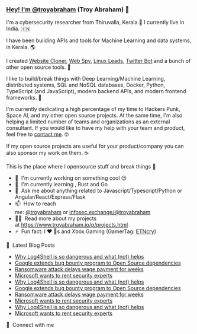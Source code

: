 ### [Hey! I'm ](https://github.com/troyabraham#hey-im-troyabraham_xi-ethan-abraham-)[@troyabraham](https://twitter.com/troyabraham) (Troy Abraham) 👋

I'm a cybersecurity researcher from Thiruvalla, Kerala.🐘󠁵󠁳󠁣󠁡󠁿 I currently live in India. 🇮🇳

I have been building APIs and tools for Machine Learning and data systems, in Kerala. 🌎

I created [Website Cloner](https://github.com/troyabraham#), [Web Spy](https://github.com/troyabraham#), [Linux Leads](https://github.com/troyabraham#), [Twitter Bot](https://github.com/troyabraham#) and a bunch of other open source tools. 🚀

I like to build/break things with Deep Learning/Machine Learning, distributed systems, SQL and NoSQL databases, Docker, Python, TypeScript (and JavaScript), modern backend APIs, and modern frontend frameworks. 🤖

I'm currently dedicating a high percentage of my time to Hackers Punk, Space AI, and my other open source projects. At the same time, I'm also helping a limited number of teams and organizations as an external consultant. If you would like to have my help with your team and product, feel free to [contact me](mailto:infosec@troyabraham.com). 🤓

If my open source projects are useful for your product/company you can also sponsor my work on them. ☕

This is the place where I opensource stuff and break things 🤣

-   🔭  I'm currently working on something cool 😉
-   🌱  I'm currently learning , Rust and Go
-   💬  Ask me about anything related to Javascript/Typescript/Python or Angular/React/Express/Flask
-   📫  How to reach me: [@troyabraham](https://twitter.com/troyabraham) or [infosec.exchange/@troyabraham](https://infosec.exchange/@troyabraham)
-   👨‍💻  Read more about my projects at <https://www.troyabraham.io/p/projects.html>
-   ⚡  Fun fact: I ❤️ 🐶s and Xbox Gaming (GamerTag: [ETNcry](https://account.xbox.com/en-us/profile?gamertag=TROYcry))

📕  Latest Blog Posts

-   [Why Log4Shell is so dangerous and what (not) helps](https://www.troyabraham.io/why-logshe-is-so-dangerous-and-what-not-helps.html)
-   [Google extends bug bounty program to Open Source dependencies](https://www.troyabraham.com/google-extends-bug-bounty-program-to-open-source-dependencies.html)
-   [Ransomware attack delays wage payment for weeks](https://www.troyabraham.com/ransomlware-att-delays-wage-payment.html)
-   [Microsoft wants to rent security experts](https://www.troyabraham.com/microsoft-wants-to-rent-security-experts.html)
-   [Why Log4Shell is so dangerous and what (not) helps](https://www.troyabraham.com/why-logshe-is-so-dangerous-and-what-not-helps.html)
-   [Google extends bug bounty program to Open Source dependencies](https://www.troyabraham.com/google-extends-bug-bounty-program-to-open-source-dependencies.html)
-   [Ransomware attack delays wage payment for weeks](https://www.troyabraham.com/ransomlware-att-delays-wage-payment.html)
-   [Microsoft wants to rent security experts](https://www.troyabraham.com/microsoft-wants-to-rent-security-experts.html)
-   [Why Log4Shell is so dangerous and what (not) helps](https://www.troyabraham.com/why-logshe-is-so-dangerous-and-what-not-helps.html)
-   [Microsoft wants to rent security experts](https://www.troyabraham.com/microsoft-wants-to-rent-security-experts.html)

🔗  Connect with me
